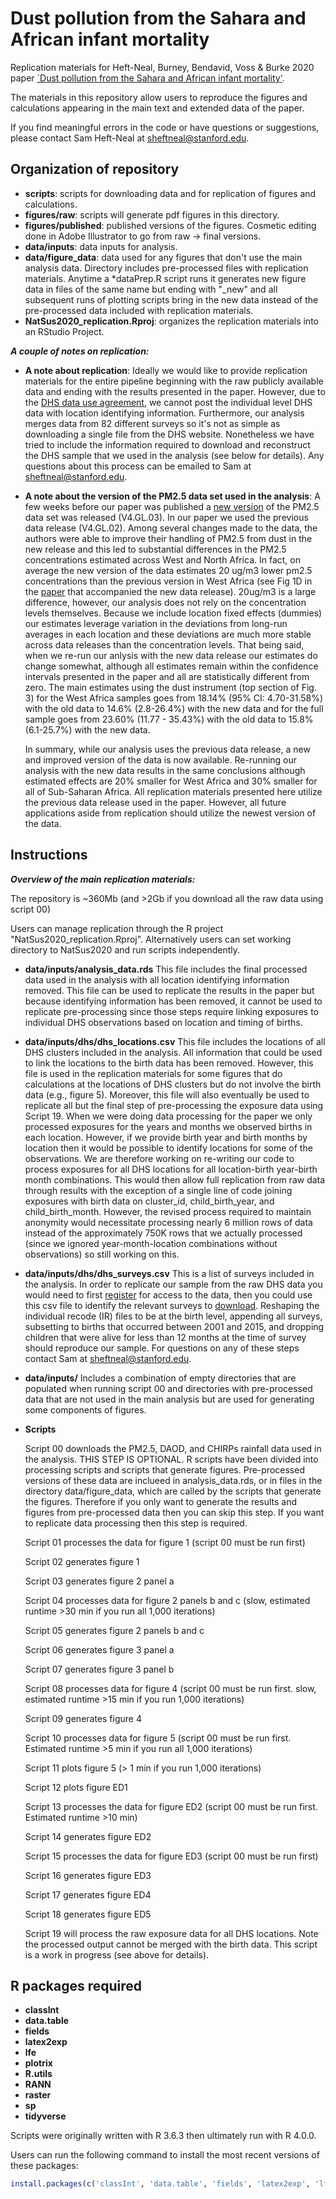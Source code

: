 # Dust pollution from the Sahara and African infant mortality


Replication materials for Heft-Neal, Burney, Bendavid, Voss & Burke 2020 paper [`Dust pollution from the Sahara and African infant mortality'](https://www.nature.com/articles/s41893-020-0562-1).

The materials in this repository allow users to reproduce the figures and calculations appearing in the main text and extended data of the paper.

If you find meaningful errors in the code or have questions or suggestions, please contact Sam Heft-Neal at sheftneal@stanford.edu.

## Organization of repository

* **scripts**: scripts for downloading data and for replication of figures and calculations.
* **figures/raw**: scripts will generate pdf figures in this directory.
* **figures/published**: published versions of the figures. Cosmetic editing done in Adobe Illustrator to go from raw -> final versions.
* **data/inputs**: data inputs for analysis.
* **data/figure_data**: data used for any figures that don't use the main analysis data. Directory includes pre-processed files with replication materials. Anytime a *dataPrep.R script runs it generates new figure data in files of the same name but ending with "_new" and all subsequent runs of plotting scripts bring in the new data instead of the pre-processed data included with replication materials.
* **NatSus2020_replication.Rproj**: organizes the replication materials into an RStudio Project.





***A couple of notes on replication:***


* **A note about replication**: Ideally we would like to provide replication materials for the entire pipeline beginning with the raw publicly available data and ending with the results presented in the paper. However, due to the [DHS data use agreement](https://dhsprogram.com/data/Terms-of-Use.cfm), we cannot post the individual level DHS data with location identifying information. Furthermore, our analysis merges data from 82 different surveys so it's not as simple as downloading a single file from the DHS website. Nonetheless we have tried to include the information required to download and reconstruct the DHS sample that we used in the analysis (see below for details). Any questions about this process can be emailed to Sam at sheftneal@stanford.edu. 

* **A note about the version of the PM2.5 data set used in the analysis**: A few weeks before our paper was published a [new version](http://fizz.phys.dal.ca/~atmos/martin/?page_id=140#V4.GL.03) of the PM2.5 data set was released (V4.GL.03). In our paper we used the previous data release (V4.GL.02). Among several changes made to the data, the authors were able to improve their handling of PM2.5 from dust in the new release and this led to substantial differences in the PM2.5 concentrations estimated across West and North Africa. In fact, on average the new version of the data estimates 20 ug/m3 lower pm2.5 concentrations than the previous version in West Africa (see Fig 1D in the [paper](https://pubs.acs.org/doi/full/10.1021/acs.est.0c01764) that accompanied the new data release). 20ug/m3 is a large difference, however, our analysis does not rely on the concentration levels themselves. Because we include location fixed effects (dummies) our estimates leverage variation in the deviations from long-run averages in each location and these deviations are much more stable across data releases than the concentration levels. That being said, when we re-run our anlysis with the new data release our estimates do change somewhat, although  all estimates remain within the confidence intervals presented in the paper and all are statistically different from zero. The main estimates using the dust instrument (top section of Fig. 3) for the West Africa samples goes from 18.14% (95% CI: 4.70-31.58%) with the old data to 14.6% (2.8-26.4%) with the new data and for the full sample goes from 23.60% (11.77 - 35.43%) with the old data to 15.8% (6.1-25.7%) with the new data. 
    
    In summary, while our analysis uses the previous data release, a new and improved version of the data is now available. Re-running our analysis with the new data results in the same conclusions although estimated effects are 20% smaller for West Africa and 30% smaller for all of Sub-Saharan Africa. All replication materials presented here utilize the previous data release used in the paper. However, all future applications aside from replication should utilize the newest version of the data.

## Instructions

***Overview of the main replication materials:***

The repository is ~360Mb (and >2Gb if you download all the raw data using script 00)

Users can manage replication through the R project "NatSus2020_replication.Rproj". Alternatively users can set working directory to NatSus2020 and run scripts independently.

* **data/inputs/analysis_data.rds** This file includes the final processed data used in the analysis with all location identifying information removed. This file can be used to replicate the results in the paper but because identifying information has been removed, it cannot be used to replicate pre-processing since those steps require linking exposures to individual DHS observations based on location and timing of births.

* **data/inputs/dhs/dhs_locations.csv** This file includes the locations of all DHS clusters included in the analysis. All information that could be used to link the locations to the birth data has been removed. However, this file is used in the replication materials for some figures that do calculations at the locations of DHS clusters but do not involve the birth data (e.g., figure 5). Moreover, this file will also eventually be used to replicate all but the final step of pre-processing the exposure data using Script 19. When we were doing data processing for the paper we only processed exposures for the years and months we observed births in each location. However, if we provide birth year and birth months by location then it would be possible to identify locations for some of the observations. We are therefore working on re-writing our code to process exposures for all DHS locations for all location-birth year-birth month combinations. This would then allow full replication from raw data through results with the exception of a single line of code joining exposures with birth data on cluster_id, child_birth_year, and child_birth_month. However, the revised process required to maintain anonymity would necessitate processing nearly 6 million rows of data instead of the approximately 750K rows that we actually processed (since we ignored year-month-location combinations without observations) so still working on this.

* **data/inputs/dhs/dhs_surveys.csv** This is a list of surveys included in the analysis. In order to replicate our sample from the raw DHS data you would need to first [register](https://dhsprogram.com/data/new-user-registration.cfm) for access to the data, then you could use this csv file to identify the relevant surveys to [download](https://dhsprogram.com/data/available-datasets.cfm). Reshaping the individual recode (IR) files to be at the birth level, appending all surveys, subsetting to births that occurred between 2001 and 2015, and dropping children that were alive for less than 12 months at the time of survey should reproduce our sample. For questions on any of these steps contact Sam at sheftneal@stanford.edu.

* **data/inputs/** Includes a combination of empty directories that are populated when running script 00 and directories with pre-processed data that are not used in the main analysis but are used for generating some components of figures.

* **Scripts**

    Script 00 downloads the PM2.5, DAOD, and CHIRPs rainfall data used in the analysis. THIS STEP IS OPTIONAL. R scripts have        been divided into processing scripts and scripts that generate figures. Pre-processed versions of these data are inclueed in analysis_data.rds, or in files in the directory data/figure_data, which are called by the scripts that generate the figures. Therefore if you only want to generate the results and figures from pre-processed data then you can skip this step. If you want to replicate data processing then this step is required.

    Script 01 processes the data for figure 1 (script 00 must be run first)

    Script 02 generates figure 1

    Script 03 generates figure 2 panel a

    Script 04 processes data for figure 2 panels b and c (slow, estimated runtime >30 min if you run all 1,000 iterations)

    Script 05 generates figure 2 panels b and c 

    Script 06 generates figure 3 panel a

    Script 07 generates figure 3 panel b

    Script 08 processes data for figure 4 (script 00 must be run first. slow, estimated runtime >15 min if you run 1,000 iterations)

    Script 09 generates figure 4

    Script 10 processes data for figure 5 (script 00 must be run first. Estimated runtime >5 min if you run all 1,000 iterations)

    Script 11 plots figure 5 (> 1 min if you run 1,000 iterations)

    Script 12 plots figure ED1

    Script 13 processes the data for figure ED2 (script 00 must be run first. Estimated runtime >10 min)

    Script 14 generates figure ED2

    Script 15 processes the data for figure ED3 (script 00 must be run first)

    Script 16 generates figure ED3

    Script 17 generates figure ED4

    Script 18 generates figure ED5

    Script 19 will process the raw exposure data for all DHS locations. Note the processed output cannot be merged with the birth data. This script is a work in progress (see above for details).



## R packages required
* **classInt**
* **data.table**
* **fields**
* **latex2exp**
* **lfe**
* **plotrix**
* **R.utils**
* **RANN**
* **raster**
* **sp**
* **tidyverse**

Scripts were originally written with R 3.6.3 then ultimately run with R 4.0.0.

Users can run the following command to install the most recent versions of these packages:

```R
install.packages(c('classInt', 'data.table', 'fields', 'latex2exp', 'lfe', 'plotrix', 'R.utils', 'RANN', 'raster', 'sp', 'tidyverse'), dependencies = T)
```


 



